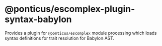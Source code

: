 # @ponticus/escomplex-plugin-syntax-babylon

Provides a plugin for `@ponticus/escomplex` module processing which loads syntax definitions for trait resolution for Babylon AST.
